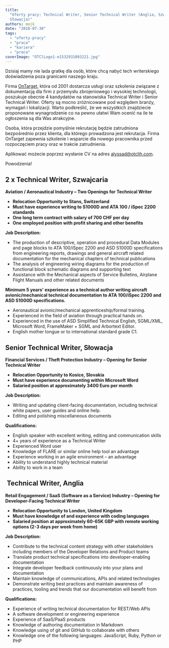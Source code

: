 ```yaml
---
title:
  "Oferty pracy: Technical Writer, Senior Technical Writer (Anglia, Szwajcaria,
  Słowacja)"
authors: mojk
date: "2018-07-30"
tags:
  - "oferty-pracy"
  - "praca"
  - "kariera"
  - "praca"
coverImage: "OTClLogo1-e1532931093221.jpg"
---
```


Dzisiaj mamy nie lada gratkę dla osób, które chcą nabyć tech writerskiego
doświadzenia poza granicami naszego kraju.

<!--truncate-->

Firma [OnTarget](http://ontargetcommunication.com/), która od 2001 dostarcza
usługi oraz szkolenia związane z dokumentacją dla firm z przemysłu zbrojeniowego
i wysokiej technologii, poszukuje obecnie 4 kandydatów na stanowiska Technical
Writer i Senior Technical Writer. Oferty są mocno zróżnicowane pod względem
branży, wymagań i lokalizacji. Warto podkreślić, że we wszystkich znajdziecie
proponowane wynagrodzenie co na pewno ułatwi Wam ocenić na ile te ogłoszenia są
dla Was atrakcyjne.

Osoba, która przejdzie pomyślnie rekrutację będzie zatrudniona bezpośrednio
przez klienta, dla którego prowadzona jest rekrutacja. Firma OnTarget zapewnia
szkolenie i wsparcie dla nowego pracownika przed rozpoczęciem pracy oraz w
trakcie zatrudnienia.

Aplikować możecie poprzez wysłanie CV na
adres [alyssad@otclih.com](mailto:alyssad@otclih.com).

Powodzenia!

## 2 x Technical Writer, Szwajcaria

**Aviation / Aeronautical Industry – Two Openings for Technical Writer**

- **Relocation Opportunity to Stans, Switzerland**
- **Must have experience writing to S1000D and ATA 100 / iSpec 2200 standards**
- **One long term contract with salary of 700 CHF per day**
- **One employed position with profit sharing and other benefits**

**Job Description:**

- The production of descriptive, operation and procedural Data Modules and page
  blocks to ATA 100/iSpec 2200 and ASD S1000D specifications from engineering
  reports, drawings and general aircraft related documentation for the
  mechanical chapters of technical publications
- The analysis of engineering wiring diagrams for the production of functional
  block schematic diagrams and supporting text
- Assistance with the Mechanical aspects of Service Bulletins, Airplane Flight
  Manuals and other related documents

**Minimum 5 years' experience as a technical author writing aircraft
avionic/mechanical technical documentation to ATA 100/iSpec 2200 and ASD S1000D
specifications.**

- Aeronautical avionic/mechanical apprenticeship/formal training.
- Experienced in the field of aviation through practical hands on.
- Experienced in the use of ASD Simplified Technical English, SGML/XML,
  Microsoft Word, FrameMaker + SGML and Arbortext Editor.
- English mother tongue or to international standard grade C1.

## Senior Technical Writer, Słowacja

**Financial Services / Theft Protection Industry – Opening for Senior Technical
Writer**

- **Relocation Opportunity to Kosice, Slovakia**
- **Must have experience documenting within Microsoft Word**
- **Salaried position at approximately 3400 Euro per month**

**Job Description:**

- Writing and updating client-facing documentation, including technical white
  papers, user guides and online help.
- Editing and polishing miscellaneous documents

**Qualifications:**

- English speaker with excellent writing, editing and communication skills
- 4+ years of experience as a Technical Writer
- Experienced Word user
- Knowledge of FLARE or similar online help tool an advantage
- Experience working in an agile environment – an advantage
- Ability to understand highly technical material
- Ability to work in a team

##  **Technical Writer, Anglia**

**Retail Engagement / SaaS (Software as a Service) Industry – Opening for
Developer-Facing Technical Writer**

- **Relocation Opportunity to London, United Kingdom**
- **Must have knowledge of and experience with coding languages**
- **Salaried position at approximately 60-65K GBP with remote working options
  (2-3 days per week from home)**

**Job Description:**

- Contribute to the technical content strategy with other stakeholders including
  members of the Developer Relations and Product teams
- Translate product technical specifications into developer-enabling
  documentation
- Integrate developer feedback continuously into your plans and documentation
- Maintain knowledge of communications, APIs and related technologies
- Demonstrate writing best practices and maintain awareness of practices,
  tooling and trends that our documentation will benefit from

**Qualifications:**

- Experience of writing technical documentation for REST/Web APIs
- A software development or engineering experience
- Experience of SaaS/PaaS products
- Knowledge of authoring documentation in Markdown
- Knowledge using of git and GitHub to collaborate with others
- Knowledge one of the following languages: JavaScript, Ruby, Python or PHP
